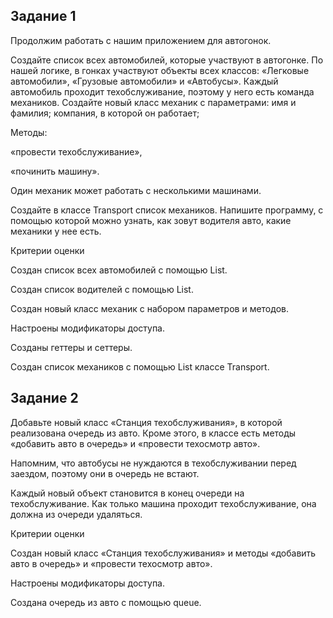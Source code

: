 ## Задание 1
Продолжим работать с нашим приложением для автогонок.

Создайте список всех автомобилей, которые участвуют в автогонке. По нашей логике, в гонках участвуют объекты всех классов: «Легковые автомобили», «Грузовые автомобили» и «Автобусы».
Каждый автомобиль проходит техобслуживание, поэтому у него есть команда механиков.
Создайте новый класс механик с параметрами:
имя и фамилия;
компания, в которой он работает;

Методы:

«провести техобслуживание»,

«починить машину».

Один механик может работать с несколькими машинами.

Создайте в классе Transport список механиков.
Напишите программу, с помощью которой можно узнать, как зовут водителя авто, какие механики у нее есть.

Критерии оценки

Создан список всех автомобилей с помощью List.

Создан список водителей с помощью List.

Создан новый класс механик с набором параметров и методов.

Настроены модификаторы доступа.

Созданы геттеры и сеттеры.

Создан список механиков с помощью List классе Transport.

## Задание 2

Добавьте новый класс «Станция техобслуживания», в которой реализована очередь из авто. Кроме этого, в классе есть методы «добавить авто в очередь» и «провести техосмотр авто».

Напомним, что автобусы не нуждаются в техобслуживании перед заездом, поэтому они в очередь не встают.

Каждый новый объект становится в конец очереди на техобслуживание. Как только машина проходит техобслуживание, она должна из очереди удаляться.

Критерии оценки

Создан новый класс «Станция техобслуживания» и методы «добавить авто в очередь» и «провести техосмотр авто».

Настроены модификаторы доступа.

Создана очередь из авто с помощью queue.